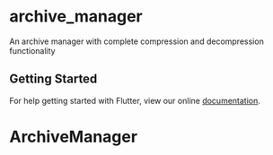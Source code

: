 # archive_manager

An archive manager with complete compression and decompression functionality

## Getting Started

For help getting started with Flutter, view our online
[documentation](https://flutter.io/).
# ArchiveManager
